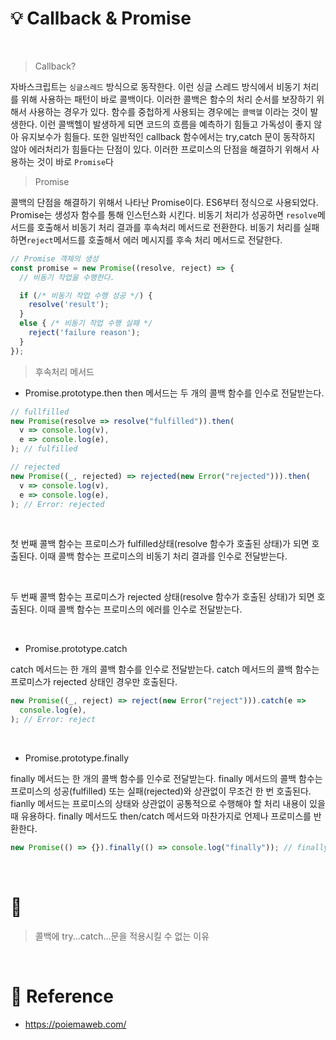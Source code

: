 # 💡 Callback & Promise

<br/>

> Callback?

자바스크립트는 `싱글스레드` 방식으로 동작한다. 이런 싱글 스레드 방식에서 비동기 처리를 위해 사용하는 패턴이 바로 콜백이다. 이러한 콜백은 함수의 처리 순서를 보장하기 위해서 사용하는 경우가 있다. 함수를 중첩하게 사용되는 경우에는 `콜백헬` 이라는 것이 발생한다. 이런 콜백헬이 발생하게 되면 코드의 흐름을 예측하기 힘들고 가독성이 좋지 않아 유지보수가 힘들다. 또한 일반적인 callback 함수에서는 try,catch 문이 동작하지 않아 에러처리가 힘들다는 단점이 있다. 이러한 프로미스의 단점을 해결하기 위해서 사용하는 것이 바로 `Promise`다

> Promise

콜백의 단점을 해결하기 위해서 나타난 Promise이다. ES6부터 정식으로 사용되었다.
Promise는 생성자 함수를 통해 인스턴스화 시킨다. 비동기 처리가 성공하면 `resolve`메서드를 호출해서 비동기 처리 결과를 후속처리 메서드로 전환한다. 비동기 처리를 실패하면`reject`메서드를 호출해서 에러 메시지를 후속 처리 메서드로 전달한다.

```jsx
// Promise 객체의 생성
const promise = new Promise((resolve, reject) => {
  // 비동기 작업을 수행한다.

  if (/* 비동기 작업 수행 성공 */) {
    resolve('result');
  }
  else { /* 비동기 작업 수행 실패 */
    reject('failure reason');
  }
});
```

> 후속처리 메서드

- Promise.prototype.then
  then 메서드는 두 개의 콜백 함수를 인수로 전달받는다.

```jsx
// fullfilled
new Promise(resolve => resolve("fulfilled")).then(
  v => console.log(v),
  e => console.log(e),
); // fulfilled

// rejected
new Promise((_, rejected) => rejected(new Error("rejected"))).then(
  v => console.log(v),
  e => console.log(e),
); // Error: rejected
```

  <br/>

첫 번째 콜백 함수는 프로미스가 fulfilled상태(resolve 함수가 호출된 상태)가 되면 호출된다. 이때 콜백 함수는 프로미스의 비동기 처리 결과를 인수로 전달받는다.

  <br/>

두 번째 콜백 함수는 프로미스가 rejected 상태(resolve 함수가 호출된 상태)가 되면 호출된다. 이때 콜백 함수는 프로미스의 에러를 인수로 전달받는다.

<br/>

- Promise.prototype.catch

catch 메서드는 한 개의 콜백 함수를 인수로 전달받는다. catch 메서드의 콜백 함수는 프로미스가 rejected 상태인 경우만 호출된다.

```jsx
new Promise((_, reject) => reject(new Error("reject"))).catch(e =>
  console.log(e),
); // Error: reject
```

<br/>

- Promise.prototype.finally

finally 메서드는 한 개의 콜백 함수를 인수로 전달받는다. finally 메서드의 콜백 함수는 프로미스의 성공(fulfilled) 또는 실패(rejected)와 상관없이 무조건 한 번 호출된다. fianlly 메서드는 프로미스의 상태와 상관없이 공통적으로 수행해야 할 처리 내용이 있을 때 유용하다. finally 메서드도 then/catch 메서드와 마찬가지로 언제나 프로미스를 반환한다.

```jsx
new Promise(() => {}).finally(() => console.log("finally")); // finally
```

<br/>

# 🚀

> 콜백에 try...catch...문을 적용시킬 수 없는 이유

<br/>

# 🔗 Reference

- https://poiemaweb.com/
